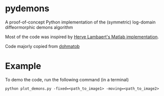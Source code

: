 # pydemons
A proof-of-concept Python implementation of the (symmetric) log-domain diffeormorphic demons algorithm

Most of the code was inspired by [Herve Lambaert's Matlab implementation](http://www.mathworks.com/matlabcentral/fileexchange/39194-diffeomorphic-log-demons-image-registration).

Code majorly copied from [dohmatob](https://github.com/dohmatob/pydemons)

Example
=======
To demo the code, run the following command (in a terminal)

    python plot_demons.py -fixed=<path_to_image1> -moving=<path_to_image2>

